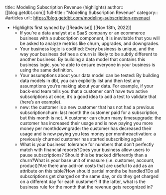 title:: Modeling Subscription Revenue (highlights)
author:: [[blog.getdbt.com]]
full-title:: "Modeling Subscription Revenue"
category:: #articles
url:: https://blog.getdbt.com/modeling-subscription-revenue/

- Highlights first synced by [[Readwise]] [[Nov 18th, 2022]]
	- If you’re a data analyst at a SaaS company or an ecommerce business with a subscription component, it is inevitable that you will be asked to analyze metrics like churn, upgrades, and downgrades.
	- Your business logic is codified: Every business is unique, and the way your business defines a churn is likely to be subtly different to another business. By building a data model that contains this business logic, you’re able to ensure everyone in your business is using the same definition.
	- Your assumptions about your data model can be tested: By building data models in dbt, you can explicitly list and then test any assumptions you’re making about your data. For example, if your back-end team tells you that a customer can’t have two active subscriptions at once, it’s a good idea to add a test to validate that (here’s an example).
	- new: the customer is a new customer that has not had a previous subscriptionchurn: last month the customer paid for a subscription, but this month is not. A customer can churn many timesupgrade: the customer has increased their usage and is now paying you more money per monthdowngrade: the customer has decreased their usage and is now paying you less money per monthreactivation: a previously churned customer has started subscribing again
	- What is your business’ tolerance for numbers that don’t perfectly match with financial reports?Does your business allow users to pause subscriptions? Should this be tracked differently than a churn?What is your base unit of measure (i.e. customer, account, product)?Are there any add-on costs that are useful to add as an attribute on this table?How should partial months be handled?Do all subscriptions get charged on the same day, or do they get charged on a different day for each customer? If the latter, what is the business rule for the month that the revenue gets recognized in?